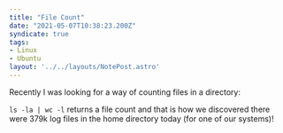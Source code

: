 ```yaml
---
title: "File Count"
date: "2021-05-07T10:38:23.200Z"
syndicate: true
tags: 
- Linux
- Ubuntu
layout: '../../layouts/NotePost.astro'
---
```

Recently I was looking for a way of counting files in a directory:

``ls -la | wc -l`` returns a file count and that is how we discovered there were 379k log files in the home directory today (for one of our systems)!